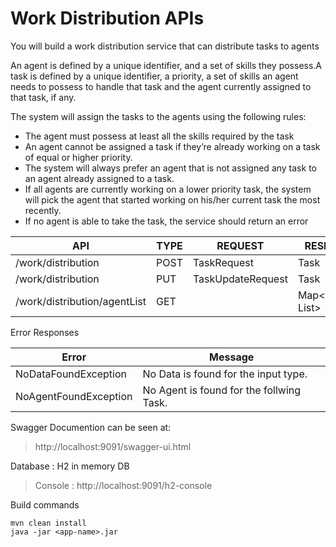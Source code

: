# Work Distribution APIs

You will build a work distribution service that can distribute tasks to agents

An agent is defined by a unique identifier, and a set of skills they possess.A task is defined by a unique identifier, a priority, a set of skills an agent needs to possess to handle that task and the agent currently assigned to that task, if any.

The system will assign the tasks to the agents using the following rules:

- The agent must possess at least all the skills required by the task
- An agent cannot be assigned a task if they’re already working on a task of equal or higher priority.
- The system will always prefer an agent that is not assigned any task to an agent already assigned to a task.
- If all agents are currently working on a lower priority task, the system will pick the agent that started working on his/her current task the most recently.
- If no agent is able to take the task, the service should return an error



| API                          | TYPE | REQUEST           | RESPONSE                 |
| ---------------------------- | ---- | ----------------- | ------------------------ |
| /work/distribution           | POST | TaskRequest       | Task                     |
| /work/distribution           | PUT  | TaskUpdateRequest | Task                     |
| /work/distribution/agentList | GET  |                   | Map<AgentId, List<Task>> |

Error Responses

| Error                 | Message                                  |
| --------------------- | ---------------------------------------- |
| NoDataFoundException  | No Data is found for the input type.     |
| NoAgentFoundException | No Agent is found for the follwing Task. |



Swagger Documention can be seen at:

> http://localhost:9091/swagger-ui.html

Database : H2 in memory DB 

> Console : http://localhost:9091/h2-console

Build commands 

```
mvn clean install 
java -jar <app-name>.jar
```







​	